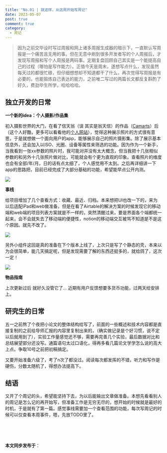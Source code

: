 ```yaml
---
title: "No.01 | 就这样，从这周开始写周记"
date: 2023-05-07
post: true
comment: true
category:
  - 周记
---
```


> 因为之前交毕设时写过周报和网上诸多周报生成器的暗示下，一直默认写周报是一个痛苦且无用的事。但在无意中刷到很多开发者写的个人周报后，才发现写周报和写个人周报是两码事。定期复盘回顾自己其实是一个能提高自己的过程（哪怕是写作能力）。正值今天是周末，遂想写点什么，发现虽然每天过的都很忙碌，但仔细想想却不知道都干了什么，再次觉得写周报是有必要的，也能锻炼自己表达的能力，之前唯二写过的两篇长文都反复斟酌了好久，费劲毕生所学，哈哈哈哈。

## 独立开发的日常

**一个新的idea：个人摄影/作品集**

初入摄影世界的大门，在看了信天翁（误 其实是翁天信）的作品（[Camarts](https://apps.apple.com/cn/app/camarts-photography/id1504413909?l=en)）后（这个人好酷，更多可以看看他的[个人网站](https://www.dandyweng.com/)），觉得这种展示照片的方式很有意思，于是就想做一个面向用户的app，能够展示自己的照片摄影集。除了展示基本信息外，还会加入以ISO、光圈、设备等属性来筛选的功能。因为作为一个新手，当我看到一张xx参数的照片时，我可能对并没有太大概念，但当我把十几张相似参数的和另外十几张照片做对比，可能就会有个更为直观的印象。查看照片的维度也会有全部/年/月，日的话有点太细了，个人感觉用不太到。之后再详细讲一下app的思路把，目前已经完成了大部分基础的功能，希望能早点公开内测。

![](https://s2.loli.net/2023/05/07/FiuhUagAIltZ3C5.jpg)

**事线**

给项目增加了几个查看方式：收藏、最近、归档。本来想把UI也改一下的，来为以后适配iPad和web做准备，但是在看了Airtable的解决方案的时候发现它的移动端和web端的项目列表方案就是不一样的，突然清醒过来，要是界面各个端都统一起来，会不会就失去了移动端的便捷性，notion的移动端交互被骂不知道是不是这个原因。就先不改了。

![](https://s2.loli.net/2023/05/07/7Ifts2GXJ5R3UhC.jpg)

另外小组件这回是真的准备在下个版本上线了，上次只是写了个静态的壳，本来以为会很简单，能几天搞定呢，但是发现需要了解的东西还挺多的，就给鸽了，这次一定！

![](https://s2.loli.net/2023/05/07/fSCzpuieLKcRAh3.jpg)


**物品指南**

上次更新过后 就好久没管它了... 近期有用户反馈想要多货币功能，过两天给安排上。


## 研究生的日常

五一之前熬了个夜把小论文的整体结构给写了，前面的一些概述和技术内容都是直接复制的之前给导师汇报的内容里复制出来的，（确实做记录是个好习惯，说不定以后就用到了），实验工作量感觉还不够，需要再完善几个实验，最后数据对比和总结展望部分还没写。通篇语句太过口语化，得再多看几篇论文学学怎么说的高大上点。争取10号之前把初稿搞定。

又要开始准备六级了，考了n次了都没过。阅读每次都发挥的不错，听力和写作是硬伤，分数太随机了，得想办法提高下。

## 结语

又开了个周记的头，希望能坚持下去，为以后能输出文章做准备。本想先看看别人的周记是怎么记的再开始写，但准备工作是无穷无尽的，想开始的时候就是最好的时机，于是就有了第一篇。感觉事线需要加一个查看范围的功能，每次写周记的时候可以仅查看本周事件，嗯，先放TODO里了。



<br><br><br>

**本文同步发布于**：


<SiteInfo name="「微信公众号」"   desc="No.01 | 就这样，从这周开始写周记" url="https://mp.weixin.qq.com/s/dA_IrexjkAX7jHpWdjpZ1g" preview="./icon/gzh.jpg"  />

